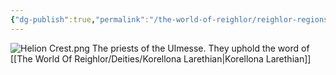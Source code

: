 ```yaml
---
{"dg-publish":true,"permalink":"/the-world-of-reighlor/reighlor-regions/ulmesse-empire/ulmesse-noble-families/helion/"}
---
```


![Helion Crest.png](/img/user/Z%20Ref%20Pics/Crests/Helion%20Crest.png)
The priests of the Ulmesse. They uphold the word of [[The World Of Reighlor/Deities/Korellona Larethian\|Korellona Larethian]]
